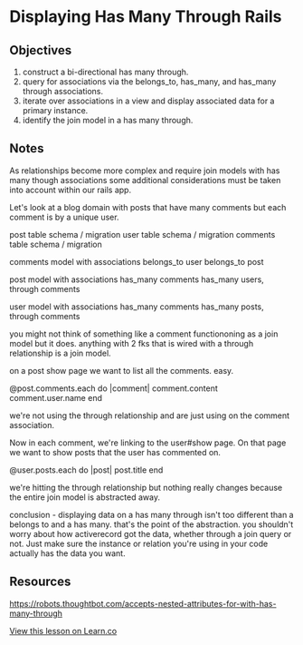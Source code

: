 
# Displaying Has Many Through Rails

## Objectives

1. construct a bi-directional has many through.
2. query for associations via the belongs_to, has_many, and has_many through associations.
3. iterate over associations in a view and display associated data for a primary instance.
4. identify the join model in a has many through.

## Notes

As relationships become more complex and require join models with has many though associations some additional considerations must be taken into account within our rails app.

Let's look at a blog domain with posts that have many comments but each comment is by a unique user.

post table schema / migration
user table schema / migration
comments table schema / migration

comments model with associations
  belongs_to user
  belongs_to post

post model with associations
  has_many comments
  has_many users, through comments

user model with associations
  has_many comments
  has_many posts, through comments

you might not think of something like a comment functiononing as a join model but it does. anything with 2 fks that is wired with a through relationship is a join model.

on a post show page we want to list all the comments. easy.

@post.comments.each do |comment|
  comment.content
  comment.user.name
end

we're not using the through relationship and are just using on the comment association.

Now in each comment, we're linking to the user#show page. On that page we want to show posts that the user has commented on.

@user.posts.each do |post|
  post.title
end

we're hitting the through relationship but nothing really changes because the entire join model is abstracted away.

conclusion - displaying data on a has many through isn't too different than a belongs to and a has many. that's the point of the abstraction. you shouldn't worry about how activerecord got the data, whether through a join query or not. Just make sure the instance or relation you're using in your code actually has the data you want.


## Resources

https://robots.thoughtbot.com/accepts-nested-attributes-for-with-has-many-through

<a href='https://learn.co/lessons/displaying-has-many-through-rails' data-visibility='hidden'>View this lesson on Learn.co</a>
